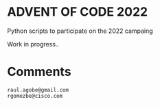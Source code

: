 # ADVENT OF CODE 2022

Python scripts to participate on the 2022 campaing

Work in progress..

# Comments

    raul.agobe@gmail.com
    rgomezbe@cisco.com